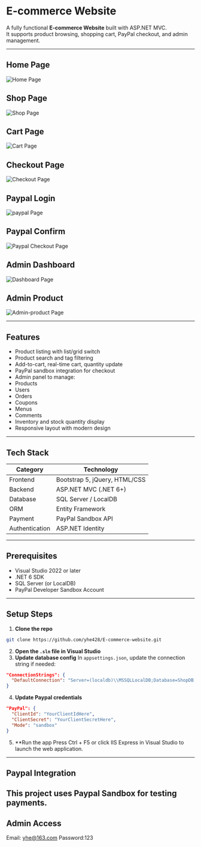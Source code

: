 #  E-commerce Website

A fully functional **E-commerce Website** built with ASP.NET MVC.  
It supports product browsing, shopping cart, PayPal checkout, and admin management.

---
## Home Page
![Home Page](main-page.png)
## Shop Page
![Shop Page](shop-page.png)
## Cart Page
![Cart Page](cart.png)
## Checkout Page
![Checkout Page](checkout.png)
## Paypal Login
![paypal Page](paypal-signin.png)
## Paypal Confirm
![Paypal Checkout Page](paypal-checkout.png)
## Admin Dashboard
![Dashboard Page](admin-page.png)
## Admin Product
![Admin-product Page](admin-products.png)

---
## Features 
-  Product listing with list/grid switch
-  Product search and tag filtering
-  Add-to-cart, real-time cart, quantity update
-  PayPal sandbox integration for checkout
-  Admin panel to manage:
  - Products
  - Users
  - Orders
  - Coupons
  - Menus
  - Comments
-  Inventory and stock quantity display
-  Responsive layout with modern design
---
## Tech Stack
| Category       | Technology              |
|----------------|--------------------------|
| Frontend       | Bootstrap 5, jQuery, HTML/CSS |
| Backend        | ASP.NET MVC (.NET 6+)   |
| Database       | SQL Server / LocalDB    |
| ORM            | Entity Framework        |
| Payment        | PayPal Sandbox API      |
| Authentication | ASP.NET Identity        |

---
## Prerequisites
- Visual Studio 2022 or later
- .NET 6 SDK
- SQL Server (or LocalDB)
- PayPal Developer Sandbox Account
---
## Setup Steps 
1. **Clone the repo**

```bash
git clone https://github.com/yhe428/E-commerce-website.git
```
2. **Open the `.sln` file in Visual Studio**
3. **Update database config**
In `appsettings.json`, update the connection string if needed:

```json
"ConnectionStrings": {
  "DefaultConnection": "Server=(localdb)\\MSSQLLocalDB;Database=ShopDB;Trusted_Connection=True;"
}
```
4. **Update Paypal credentials**
```json
"PayPal": {
  "ClientId": "YourClientIdHere",
  "ClientSecret": "YourClientSecretHere",
  "Mode": "sandbox"
}
```
5. **Run the app
Press Ctrl + F5 or click IIS Express in Visual Studio to launch the web application.
---
## Paypal Integration 

This project uses Paypal Sandbox for testing payments. 
---
## Admin Access 

Email: yhe@163.com 
Password:123

